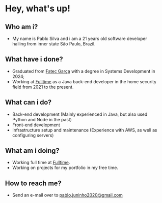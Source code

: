# Hey, what's up!

## Who am i?

- My name is Pablo Silva and i am a 21 years old software developer hailing from inner state São Paulo, Brazil.

## What have i done?

- Graduated from [Fatec Garça](https://fatecgarca.cps.sp.gov.br/) with a degree in Systems Development in 2024;
- Working at [Fulltime](https://fulltime.com/) as a Java back-end developer in the home security field from 2021 to the present.

## What can i do?

- Back-end development (Mainly experienced in Java, but also used Python and Node in the past)
- Front-end development
- Infrastructure setup and maintenance (Experience with AWS, as well as configuring servers)

## What am i doing?

- Working full time at [Fulltime](https://fulltime.com/).
- Working on projects for my portfolio in my free time.

## How to reach me?

- Send an e-mail over to pablo.juninho2020@gmail.com
